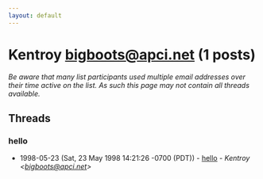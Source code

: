 ```yaml
---
layout: default
---
```


# Kentroy <bigboots@apci.net> (1 posts)

_Be aware that many list participants used multiple email addresses over their time active on the list. As such this page may not contain all threads available._

## Threads

### hello
+ 1998-05-23 (Sat, 23 May 1998 14:21:26 -0700 (PDT)) - [hello](/archive/1998/05/804a5d59fca08bbd045b688a21d58cedcad6ae3971254a0b1d0f1d5d807769bc) - _Kentroy \<bigboots@apci.net\>_

